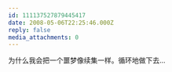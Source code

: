 ```yaml
---
id: 111137527879445417
date: 2008-05-06T22:25:46.000Z
reply: false
media_attachments: 0
---
```


为什么我会把一个噩梦像续集一样。循环地做下去...


